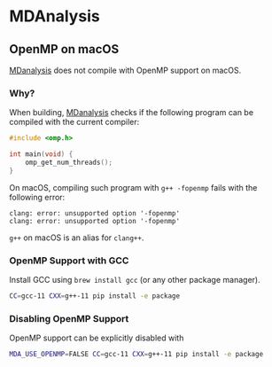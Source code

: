 # MDAnalysis

## OpenMP on macOS

[MDanalysis](https://www.mdanalysis.org/) does not compile with OpenMP support on macOS.

### Why?

When building, [MDanalysis](https://www.mdanalysis.org/) checks if the following program can be compiled with the current compiler:

```cpp
#include <omp.h>

int main(void) {
    omp_get_num_threads();
}
```

On macOS, compiling such program with `g++ -fopenmp` fails with the following error:

```text
clang: error: unsupported option '-fopenmp'
clang: error: unsupported option '-fopenmp'
```

`g++` on macOS is an alias for `clang++`.

### OpenMP Support with GCC

Install GCC using `brew install gcc` (or any other package manager).

```bash
CC=gcc-11 CXX=g++-11 pip install -e package
```

### Disabling OpenMP Support

OpenMP support can be explicitly disabled with

```bash
MDA_USE_OPENMP=FALSE CC=gcc-11 CXX=g++-11 pip install -e package
```
